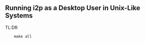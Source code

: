 Running i2p as a Desktop User in Unix-Like Systems
--------------------------------------------------

TL:DR

        make all
